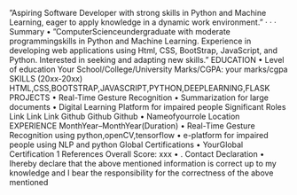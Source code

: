 
 ”Aspiring Software Developer with strong skills in Python and Machine
 Learning, eager to apply knowledge in a dynamic work environment.”
 ·
 · ·
 Summary
 • ”ComputerScienceundergraduate with moderate programmingskills in Python and Machine Learning. Experience
 in developing web applications using Html, CSS, BootStrap, JavaScript, and Python. Interested in seeking and
 adapting new skills.”
 EDUCATION
 • Level of education
 Your School/College/University
 Marks/CGPA: your marks/cgpa
 SKILLS
 (20xx-20xx)
 HTML,CSS,BOOTSTRAP,JAVASCRIPT,PYTHON,DEEPLEARNING,FLASK
 PROJECTS
 • Real-Time Gesture Recognition
 • Summarization for large documents
 • Digital Learning Platform for impaired people
 Significant Roles
 Link
 Link
 Link
 Github
 Github
 Github
 • Nameofyourrole
 Location
 EXPERIENCE
 MonthYear–MonthYear(Duration)
 • Real-Time Gesture Recognition using python,openCV,tensorflow
 • e-platform for impaired people using NLP and python
 Global Certifications
 • YourGlobal Certification 1
 References
 Overall Score: xxx
 •
 .
 Contact
 Declaration
 • Ihereby declare that the above mentioned information is correct up to my knowledge and I bear the responsibility
 for the correctness of the above mentioned